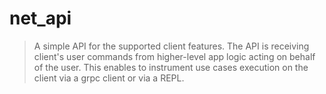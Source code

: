 # net_api
> A simple API for the supported client features.
> The API is receiving client's user commands from higher-level app logic acting on behalf of the user. 
> This enables to instrument use cases execution on the client via a grpc client or via a REPL.